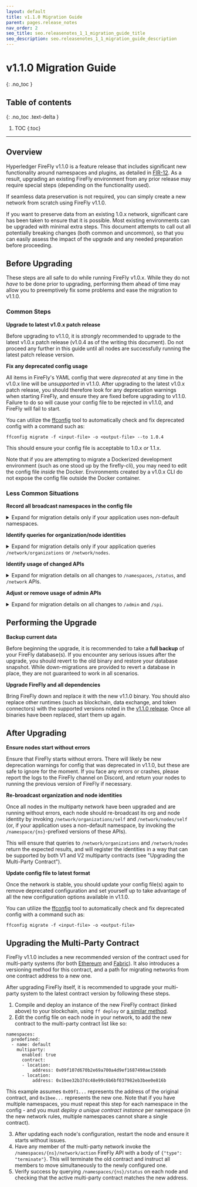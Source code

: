 ```yaml
---
layout: default
title: v1.1.0 Migration Guide
parent: pages.release_notes
nav_order: 2
seo_title: seo.releasenotes_1_1_migration_guide_title
seo_description: seo.releasenotes_1_1_migration_guide_description
---
```


# v1.1.0 Migration Guide
{: .no_toc }

## Table of contents
{: .no_toc .text-delta }

1. TOC
{:toc}

---

## Overview

Hyperledger FireFly v1.1.0 is a feature release that includes significant new functionality around namespaces and plugins, as detailed in [FIR-12](https://github.com/hyperledger/firefly-fir/pull/12). As a result, upgrading an existing FireFly environment from any prior release may require special steps (depending on the functionality used).

If seamless data preservation is not required, you can simply create a new network from scratch using FireFly v1.1.0.

If you want to preserve data from an existing 1.0.x network, significant care has been taken to ensure that it is possible. Most existing environments can be upgraded with minimal extra steps. This document attempts to call out all potentially breaking changes (both common and uncommon), so that you can easily assess the impact of the upgrade and any needed preparation before proceeding.

## Before Upgrading

These steps are all safe to do while running FireFly v1.0.x. While they do not _have_ to be done prior to upgrading, performing them ahead of time may allow you to preemptively fix some problems and ease the migration to v1.1.0.

### Common Steps

**Upgrade to latest v1.0.x patch release**

Before upgrading to v1.1.0, it is _strongly_ recommended to upgrade to the latest v1.0.x patch release (v1.0.4 as of the writing this document). Do not proceed any further in this guide until all nodes are successfully running the latest patch release version.

**Fix any deprecated config usage**

All items in FireFly's YAML config that were _deprecated_ at any time in the v1.0.x line will be _unsupported_ in v1.1.0. After upgrading to the latest v1.0.x patch release, you should therefore look for any deprecation warnings when starting FireFly, and ensure they are fixed before upgrading to v1.1.0. Failure to do so will cause your config file to be rejected in v1.1.0, and FireFly will fail to start.

You can utilize the [ffconfig](https://github.com/hyperledger/firefly/tree/main/ffconfig) tool to automatically check and fix deprecated config with a command such as:

```
ffconfig migrate -f <input-file> -o <output-file> --to 1.0.4
```

This should ensure your config file is acceptable to 1.0.x _or_ 1.1.x.

Note that if you are attempting to migrate a Dockerized development environment (such as one stood up by the firefly-cli), you may need to edit the config file _inside_ the Docker. Environments created by a v1.0.x CLI do not expose the config file outside the Docker container.

### Less Common Situations

**Record all broadcast namespaces in the config file**

<details>
<summary>Expand for migration details only if your application uses non-default namespaces.</summary>

FireFly v1.0 allowed for the dynamic creation of new namespaces by broadcasting a namespace definition to all nodes. This functionality is _removed_ in v1.1.0. If your network relies on any namespaces that were created via a broadcast, you must add those namespaces to the `namespaces.predefined` list in your YAML config prior to upgrade. If you do not, they will cease to function after upgrading to v1.1.0 (all events on those namespaces will be ignored by your node).

</details>

**Identify queries for organization/node identities**

<details>
<summary>Expand for migration details only if your application queries <code>/network/organizations</code> or <code>/network/nodes</code>.</summary>

Applications that query `/network/organizations` or `/network/nodes` will temporarily receive _empty result lists_ after upgrading to v1.1.0, just until all identities have been re-registered (see steps in "After Upgrading"). This is because organization and node identities were broadcast on a global "ff_system" namespace in v1.0, but are no longer global in v1.1.0.

The simplest solution is to shut down applications until the FireFly upgrade is complete on all nodes and all identities have been re-broadcast.

If this poses a problem and you require zero downtime from these APIs, you can proactively mitigate with the following steps in your application code:

- Applications that query the `/network/organizations` may be altered to _also_ query `/namespaces/ff_system/network/organizations` and combine the results (but should disregard the second query if it fails).
- Applications that query the `/network/nodes` may be altered to _also_ query `/namespaces/ff_system/network/nodes` and combine the results (but should disregard the second query if it fails).

Further details on the changes to `/network` APIs are provided in the next section.

</details>

**Identify usage of changed APIs**

<details>
<summary>Expand for migration details on all changes to <code>/namespaces</code>, <code>/status</code>, and <code>/network</code> APIs.</summary>

The primary API change in this version is that the "global" paths beginning with `/network` and `/status` have been relocated under the `/namespaces/{ns}` prefix, as this data is now specific to a namespace instead of being global. At the same time, the API server has been enhanced so that omitting a namespace from an API path will _query the default namespace_ instead. That is, querying `/messages` is now the same as querying `/namespaces/default/messages` (assuming your default namespace is named "default"). This has the effect that most of the moved APIs will continue to function without requiring changes. See below for details on the affected paths.

These global routes have been moved under `/namespaces/{ns}`. Continuing to use them without the namespace prefix **will still work**, and will simply query the default namespace.

```
/network/diddocs/{did}
/network/nodes
/network/nodes/{nameOrId}
/network/nodes/self
/network/organizations
/network/organizations/{nameOrId}
/network/organizations/self
/status
/status/batchmanager
```

These global routes have been moved under `/namespaces/{ns}` and have also been deprecated in favor of a new route name. Continuing to use them without the namespace prefix **will still work**, and will simply query the default namespace. However, it is recommended to switch to the new API spelling when possible.

```
/network/identities - replaced by existing /namespaces/{ns}/identities
/network/identities/{did} - replaced by new /namespaces/{ns}/identities/{did}
```

These global routes have been have been permanently renamed. They are deemed less likely to be used by client applications, but any usage **will be broken** by this release and must be changed after upgrading.

```
/status/pins - moved to /namespaces/{ns}/pins (or /pins to query the default namespace)
/status/websockets - moved to /websockets
```

The response bodies of the following APIs have also had fields removed. Any usage of the removed fields **will be broken** by this release and must be changed after upgrading.

```
/namespaces - removed all fields except "name", "description", "created"
/namespaces/{ns} - same as above
/namespaces/{ns}/status - removed "defaults"
```

</details>

**Adjust or remove usage of admin APIs**

<details>
<summary>Expand for migration details on all changes to <code>/admin</code> and <code>/spi</code>.</summary>

FireFly provides an administrative API in addition to the normal API. In v1.1.0, this has been renamed to
SPI (Service Provider Interface). Consequently, all of the routes have moved from `/admin` to `/spi`, and
the config section has been renamed from `admin` to `spi`. There is no automatic migration provided, so
any usage of the old routes will need to be changed, and your config file will need to be adjusted if you
wish to keep the SPI enabled (although it is perfectly fine to have both `admin` and `spi` sections if
needed for migration).

The ability to set FireFly config via these routes has also been removed. Any usage of the `/admin/config`
routes must be discontinued, and config should be set exclusively by editing the FireFly config file.
The only route retained from this functionality was `/admin/config/reset`, which has been renamed to
`/spi/reset` - this will continue to be available for performing a soft reset that reloads FireFly's config.

</details>

## Performing the Upgrade

**Backup current data**

Before beginning the upgrade, it is recommended to take a **full backup** of your FireFly database(s).
If you encounter any serious issues after the upgrade, you should revert to the old binary and restore
your database snapshot. While down-migrations are provided to revert a database in place, they are
not guaranteed to work in all scenarios.

**Upgrade FireFly and all dependencies**

Bring FireFly down and replace it with the new v1.1.0 binary. You should also replace other runtimes (such as blockchain, data exchange, and token connectors) with the supported versions noted in the [v1.1.0 release](https://github.com/hyperledger/firefly/releases/tag/v1.1.0). Once all binaries have been replaced, start them up again.

## After Upgrading

**Ensure nodes start without errors**

Ensure that FireFly starts without errors. There will likely be new deprecation warnings for config that was deprecated in v1.1.0, but these are safe to ignore for the moment. If you face any errors or crashes, please report the logs to the FireFly channel on Discord, and return your nodes to running the previous version of FireFly if necessary.

**Re-broadcast organization and node identities**

Once all nodes in the multiparty network have been upgraded and are running without errors, each node should re-broadcast its org and node identity by invoking `/network/organizations/self` and `/network/nodes/self` (or, if your application uses a non-default namespace, by invoking the `/namespace/{ns}`-prefixed versions of these APIs).

This will ensure that queries to `/network/organizations` and `/network/nodes` return the expected results, and will register the identities in a way that can be supported by both V1 and V2 multiparty contracts (see "Upgrading the Multi-Party Contract").

**Update config file to latest format**

Once the network is stable, you should update your config file(s) again to remove deprecated
configuration and set yourself up to take advantage of all the new configuration options
available in v1.1.0.

You can utilize the [ffconfig](https://github.com/hyperledger/firefly/tree/main/ffconfig) tool to automatically check and fix deprecated config with a command such as:

```
ffconfig migrate -f <input-file> -o <output-file>
```

## Upgrading the Multi-Party Contract

FireFly v1.1.0 includes a new recommended version of the contract used for multi-party systems (for both [Ethereum](https://github.com/hyperledger/firefly/tree/main/smart_contracts/ethereum/solidity_firefly/contracts) and [Fabric](https://github.com/hyperledger/firefly/tree/main/smart_contracts/fabric/firefly-go/chaincode)). It also introduces a versioning method for this contract, and a path for migrating networks from one contract address to a new one.

After upgrading FireFly itself, it is recommended to upgrade your multi-party system to the
latest contract version by following these steps.

1. Compile and deploy an instance of the new FireFly contract (linked above) to your blockchain, using `ff deploy` or [a similar method](https://hyperledger.github.io/firefly/tutorials/custom_contracts/ethereum.html#contract-deployment).
2. Edit the config file on each node in your network, to add the new contract to the multi-party contract list like so:

```
namespaces:
  predefined:
  - name: default
    multiparty:
      enabled: true
      contract:
      - location:
          address: 0x09f107d670b2e69a700a4d9ef1687490ae1568db
      - location:
          address: 0x1bee32b37dc48e99c6b6bf037982eb3bee0e816b
```

This example assumes `0x09f1...` represents the address of the original contract, and `0x1bee...` represents the new one. Note that if you have multiple namespaces, you must repeat this step for each namespace in the config - and you must _deploy a unique contract instance_ per namespace (in the new network rules, multiple namespaces cannot share a single contract).

3. After updating each node's configuration, restart the node and ensure it starts without issues.
4. Have any member of the multi-party network invoke the `/namespaces/{ns}/network/action` FireFly API with a body of `{"type": "terminate"}`. This will terminate the old contract and instruct all members to move simultaneously to the newly configured one.
5. Verify success by querying `/namespaces/{ns}/status` on each node and checking that the active multi-party contract matches the new address.
